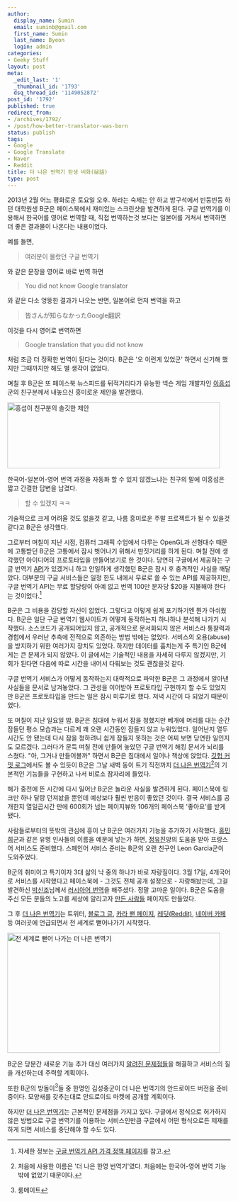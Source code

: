 ```yaml
---
author:
  display_name: Sumin
  email: suminb@gmail.com
  first_name: Sumin
  last_name: Byeon
  login: admin
categories:
- Geeky Stuff
layout: post
meta:
  _edit_last: '1'
  _thumbnail_id: '1793'
  dsq_thread_id: '1149052872'
post_id: '1792'
published: true
redirect_from:
- /archives/1792/
- /post/how-better-translator-was-born
status: publish
tags:
- Google
- Google Translate
- Naver
- Reddit
title: 더 나은 번역기 탄생 비화(祕話)
type: post
---
```

2013년 2월 어느 평화로운 토요일 오후. 하라는 숙제는 안 하고 방구석에서 빈둥빈둥 하던 대학원생 B군은 페이스북에서 재미있는 스크린샷을 발견하게 된다. 구글 번역기를 이용해서 한국어를 영어로 번역할 때, 직접 번역하는것 보다는 일본어를 거쳐서 번역하면 더 좋은 결과물이 나온다는 내용이었다.

예를 들면,

> 여러분이 몰랐던 구글 번역기

와 같은 문장을 영어로 바로 번역 하면

> You did not know Google translator

와 같은 다소 엉뚱한 결과가 나오는 반면, 일본어로 먼저 번역을 하고

> 皆さんが知らなかったGoogle翻訳

이것을 다시 영어로 번역하면

> Google translation that you did not know

처럼 조금 더 정확한 번역이 된다는 것이다. B군은 '오 이런게 있었군' 하면서 신기해 했지만 그때까지만 해도 별 생각이 없었다.

며칠 후 B군은 또 페이스북 뉴스피드를 뒤적거리다가 유능한 넥슨 게임 개발자인 [이흥섭](http://subl.ee)군의 친구분께서 내놓으신 흥미로운 제안을 발견했다.

<a href="http://blog-old.suminb.com/wp-content/uploads/2013/03/sublees-friend.png"><img src="http://blog-old.suminb.com/wp-content/uploads/2013/03/sublees-friend-480x149.png" alt="흥섭이 친구분의 솔깃한 제안" width="480" height="149" class="size-medium wp-image-1795" /></a>

한국어-일본어-영어 번역 과정을 자동화 할 수 있지 않겠느냐는 친구의 말에 이흥섭은 짧고 간결한 답변을 남겼다.

> 할 수 있겠지 ㅋㅋ

기술적으로 크게 어려울 것도 없을것 같고, 나름 흥미로운 주말 프로젝트가 될 수 있을것 같다고 B군은 생각했다.

그로부터 며칠이 지난 시점, 컴퓨터 그래픽 수업에서 다루는 OpenGL과 선형대수 때문에 고통받던 B군은 고통에서 잠시 벗어나기 위해서 딴짓거리를 하게 된다. 며칠 전에 생각했던 아이디어의 프로토타입을 만들어보기로 한 것이다. 당연히 구글에서 제공하는 구글 번역기 [API](http://ko.wikipedia.org/wiki/API)가 있겠거니 하고 안일하게 생각했던 B군은 잠시 후 충격적인 사실을 깨달았다. 대부분의 구글 서비스들은 일정 한도 내에서 무료로 쓸 수 있는 API를 제공하지만, 구글 번역기 API는 무료 할당량이 아예 없고 번역 100만 문자당 $20을 지불해야 한다는 것이었다.[^1]

B군은 그 비용을 감당할 자신이 없었다. 그렇다고 이렇게 쉽게 포기하기엔 뭔가 아쉬웠다. B군은 일단 구글 번역기 웹사이트가 어떻게 동작하는지 하나하나 분석해 나가기 시작했다. 소스코드가 공개되어있지 않고, 공개적으로 문서화되지 않은 서비스라 통찰력과 경험에서 우러난 추측에 전적으로 의존하는 방법 밖에는 없었다. 서비스의 오용(abuse)을 방지하기 위한 여러가지 장치도 있었다. 하지만 데이터를 훔치는게 주 특기인 B군에게는 큰 문제가 되지 않았다. 이 글에서는 기술적인 내용을 자세히 다루지 않겠지만, 기회가 된다면 다음에 따로 시간을 내어서 다뤄보는 것도 괜찮을것 같다.

구글 번역기 서비스가 어떻게 동작하는지 대략적으로 파악한 B군은 그 과정에서 알아낸 사실들을 문서로 남겨놓았다. 그 관성을 이어받아 프로토타입 구현까지 할 수도 있었지만 B군은 프로토타입을 만드는 일은 잠시 미루기로 했다. 저녁 시간이 다 되었기 때문이었다.

또 며칠이 지난 일요일 밤. B군은 침대에 누워서 잠을 청했지만 베개에 머리를 대는 순간 잠들던 평소 모습과는 다르게 꽤 오랜 시간동안 잠들지 않고 누워있었다. 일어난지 열두시간도 안 됐는데 다시 잠을 청하려니 쉽게 잠들지 못하는 것은 어찌 보면 당연한 일인지도 모르겠다. 그러다가 문득 며칠 전에 만들어 놓았던 구글 번역기 해킹 문서가 뇌리를 스쳤다. "아, 그거나 만들어볼까" 하면서 B군은 침대에서 일어나 책상에 앉았다. [깃헙 커밋 로그](https://github.com/suminb/translator/commits/master)에서도 볼 수 있듯이 B군은 그날 새벽 동이 트기 직전까지 [더 나은 번역기][Translator][^2]의 기본적인 기능들을 구현하고 나서 비로소 잠자리에 들었다.

해가 중천에 뜬 시간에 다시 일어난 B군은 놀라운 사실을 발견하게 된다. 페이스북에 링크만 하나 달랑 던져놨을 뿐인데 예상보다 훨씬 반응이 좋았던 것이다. 결국 서비스를 공개한지 열일곱시간 만에 600회가 넘는 페이지뷰와 106개의 페이스북 '좋아요'를 받게 됐다.

사람들로부터의 뜻밖의 관심에 흥이 난 B군은 여러가지 기능을 추가하기 시작했다. [홍민희](http://dahlia.kr)군과 같은 유명 인사들의 이름을 예문에 넣는가 하면, [정유진](http://flyingyujin.x-y.net)양의 도움을 받아 프랑스어 서비스도 준비했다. 스페인어 서비스 준비는 B군의 오랜 친구인 Leon Garcia군이 도와주었다.

B군의 취미이고 특기이자 3대 삶의 낙 중의 하나가 바로 자랑질이다. 3월 17일, 4개국어로 서비스를 시작했다고 페이스북에 - 그것도 전체 공개 설정으로 - 자랑해놨는데, 그걸 발견하신 [박신조](https://github.com/peremen)님께서 [러시아어 번역][GitHub-Russian]을 해주셨다. 정말 고마운 일이다. B군은 도움을 주신 모든 분들의 노고를 세상에 알리고자 [만든 사람들](http://translator.suminb.com/credits) 페이지도 만들었다.

그 후 [더 나은 번역기][Translator]는 트위터, [블로그 글][blog], [카라 팬 페이지][Karaboard], [레딧(Reddit)][Reddit], [네이버 카페][Naver-cafe] 등 여러곳에 언급되면서 전 세계로 뻗어나가기 시작했다.

<a href="http://blog-old.suminb.com/wp-content/uploads/2013/03/worldwide-impact.png"><img src="http://blog-old.suminb.com/wp-content/uploads/2013/03/worldwide-impact-480x271.png" alt="전 세계로 뻗어 나가는 더 나은 번역기" width="480" height="271" class="size-medium wp-image-1793" /></a>

B군은 당분간 새로운 기능 추가 대신 여러가지 [알려진 문제점들](https://github.com/suminb/translator/issues)을 해결하고 서비스의 질을 개선하는데 주력할 계획이다.

또한 B군의 방돌이[^3]들 중 한명인 김성중군이 더 나은 번역기의 안드로이드 버전을 준비중이다. 모양새를 갖추는대로 안드로이드 마켓에 공개할 계획이다.

하지만 [더 나은 번역기][Translator]는 근본적인 문제점을 가지고 있다. 구글에서 정식으로 허가하지 않은 방법으로 구글 번역기를 이용하는 서비스인만큼 구글에서 어떤 형식으로든 제재를 하게 되면 서비스를 중단해야 할 수도 있다.

[^1]: 자세한 정보는 [구글 번역기 API 가격 정책 페이지](https://developers.google.com/translate/v2/pricing)를 참고.
[^2]: 처음에 사용한 이름은 '더 나은 한영 번역기'였다. 처음에는 한국어-영어 번역 기능밖에 없었기 때문이다.
[^3]: 룸메이트

[blog]: http://fischer.egloos.com/4786122
[Karaboard]: http://karaboard.com/bbs/board.php?bo_table=community&wr_id=715518
[Reddit]: http://www.reddit.com/r/Korean/comments/1akf04/tip_if_youre_using_google_translation_for_engkor/
[Naver-cafe]: http://cafe.naver.com/malltail.cafe?iframe_url=/ArticleRead.nhn%3Fclubid=21820768%26page=1%26menuid=68%26boardtype=L%26articleid=1145359%26referrerAllArticles=false
[GitHub-Russian]: https://github.com/suminb/translator/commit/c4c0f0633b174eb608d94fdb7dfc75925d3726e2
[Translator]: http://better-translator.com

